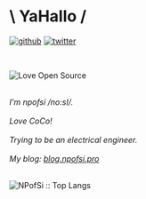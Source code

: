 # \ YaHallo /
<a href="https://github.com/npofsi"><img src="https://img.shields.io/badge/github-black.svg?style=for-the-badge&logo=github&logoColor=black&labelColor=ffffff" alt="github"></a>
<a href="https://twitter.com/npofsi"><img src="https://img.shields.io/badge/twitter-blue.svg?style=for-the-badge&logo=twitter&logoColor=black&labelColor=ffffff" alt="twitter"></a>

<br/>

![Love Open Source](http://img.shields.io/badge/Open%20Source-%E2%9D%A4-green?style=for-the-badge)

<br/>

<em>
I'm npofsi /no:sI/.<br/><br/>
Love CoCo!<br/><br/>
Trying to be an electrical engineer.<br/><br/>
  My blog: <a href="https://blog.npofsi.pro/">blog.npofsi.pro</a>
</em>
<br/>
<br/>

<p align="left"><img src="https://github-readme-stats.vercel.app/api/top-langs/?username=npofsi&langs_count=8&layout=compact" alt="NPofSi :: Top Langs" />
<!-- <img align='left' src="https://github-readme-stats.vercel.app/api?username=npofsi&show_icons=true"></p> -->
<!--
**npofsi/npofsi** is a ✨ _special_ ✨ repository because its `README.md` (this file) appears on your GitHub profile.

Here are some ideas to get you started:

- 🔭 I’m currently working on ...
- 🌱 I’m currently learning ...
- 👯 I’m looking to collaborate on ...
- 🤔 I’m looking for help with ...
- 💬 Ask me about ...
- 📫 How to reach me: ...
- 😄 Pronouns: ...
- ⚡ Fun fact: ...
-->
